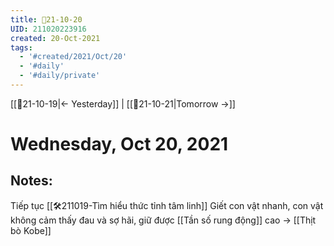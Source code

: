 ```yaml
---
title: 📝21-10-20
UID: 211020223916
created: 20-Oct-2021
tags:
  - '#created/2021/Oct/20'
  - '#daily'
  - '#daily/private'
---
```

[[📝21-10-19|<- Yesterday]] | [[📝21-10-21|Tomorrow ->]]
# Wednesday, Oct 20, 2021

## Notes:

Tiếp tục [[🛠️211019-Tìm hiểu thức tỉnh tâm linh]]
Giết con vật nhanh, con vật không cảm thấy đau và sợ hãi, giữ được [[Tần số rung động]] cao -> [[Thịt bò Kobe]]